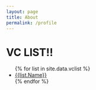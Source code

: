 ```yaml
---
layout: page
title: About
permalink: /profile
---
```


<h1>VC LIST!!</h1>

<ul>
{% for list in site.data.vclist %}
  <li><a href=" page.Name | /vclist/ " }}">{{list.Name}}</a></li>
{% endfor %}
</ul>
